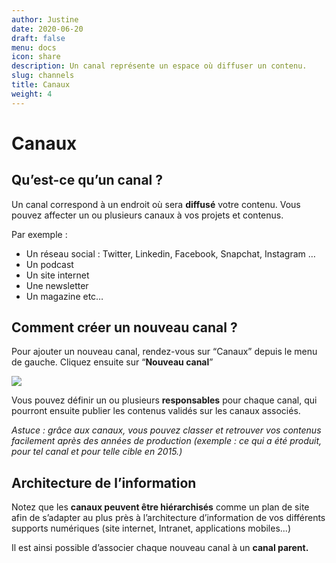 ```yaml
---
author: Justine
date: 2020-06-20
draft: false
menu: docs
icon: share
description: Un canal représente un espace où diffuser un contenu.
slug: channels
title: Canaux
weight: 4
---
```


# **Canaux**

## Qu’est-ce qu’un canal ?

Un canal correspond à un endroit où sera **diffusé** votre contenu. Vous pouvez affecter un ou plusieurs canaux à vos projets et contenus. 

Par exemple :

* Un réseau social : Twitter, Linkedin, Facebook, Snapchat, Instagram … 
* Un podcast
* Un site internet
* Une newsletter
* Un magazine etc… 

## Comment créer un nouveau canal ?

Pour ajouter un nouveau canal, rendez-vous sur “Canaux” depuis le menu de gauche. Cliquez ensuite sur “**Nouveau canal**”

![](https://lh3.googleusercontent.com/UndLFMzB9-6Lt3xDRhIsuGIAU2ZqLnfO3b49OM1HH2RSUzM4vJYxraq81wd-g_XI8kUVtBxd154KpPgLd-XBn3_8wb45nQvAsrwJ_mArq7t-xsty_UGCtDqerjCrA15LFRVG_hZN)

Vous pouvez définir un ou plusieurs **responsables** pour chaque canal, qui pourront ensuite publier les contenus validés sur les canaux associés. 

*Astuce : grâce aux canaux, vous pouvez classer et retrouver vos contenus facilement après des années de production (exemple : ce qui a été produit, pour tel canal et pour telle cible en 2015.)*

## Architecture de l’information

Notez que les **canaux peuvent être hiérarchisés** comme un plan de site afin de s’adapter au plus près à l’architecture d’information de vos différents supports numériques (site internet, Intranet, applications mobiles...)

Il est ainsi possible d’associer chaque nouveau canal à un **canal parent.**